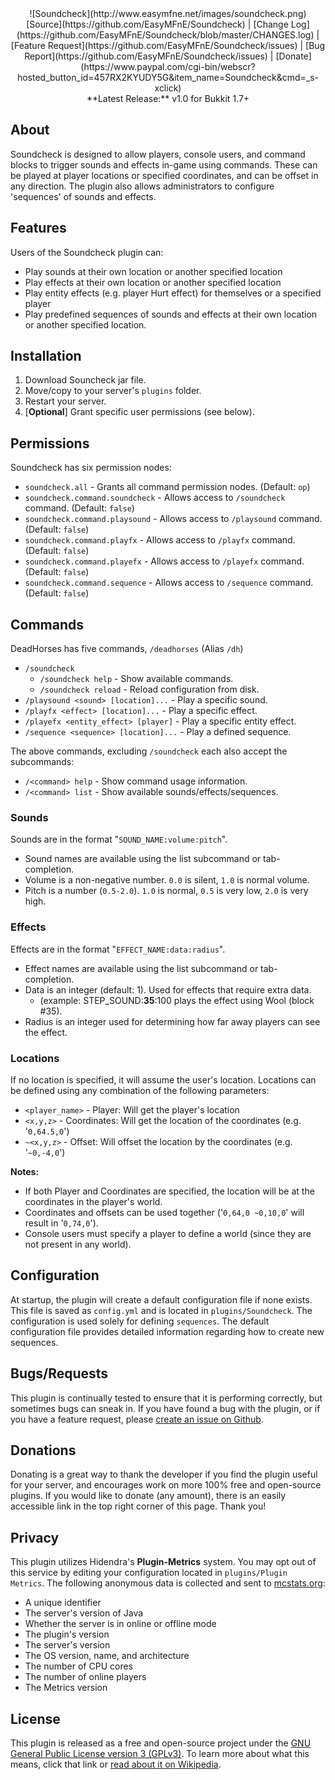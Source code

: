 <center>![Soundcheck](http://www.easymfne.net/images/soundcheck.png)</center>

<center>[Source](https://github.com/EasyMFnE/Soundcheck) |
[Change Log](https://github.com/EasyMFnE/Soundcheck/blob/master/CHANGES.log) |
[Feature Request](https://github.com/EasyMFnE/Soundcheck/issues) |
[Bug Report](https://github.com/EasyMFnE/Soundcheck/issues) |
[Donate](https://www.paypal.com/cgi-bin/webscr?hosted_button_id=457RX2KYUDY5G&item_name=Soundcheck&cmd=_s-xclick)</center>

<center>**Latest Release:** v1.0 for Bukkit 1.7+</center>

## About ##

Soundcheck is designed to allow players, console users, and command blocks to trigger sounds and effects in-game using commands.  These can be played at player locations or specified coordinates, and can be offset in any direction.  The plugin also allows administrators to configure 'sequences' of sounds and effects.

## Features ##

Users of the Soundcheck plugin can:

* Play sounds at their own location or another specified location
* Play effects at their own location or another specified location
* Play entity effects (e.g. player Hurt effect) for themselves or a specified player
* Play predefined sequences of sounds and effects at their own location or another specified location.

## Installation ##

1. Download Souncheck jar file.
2. Move/copy to your server's `plugins` folder.
3. Restart your server.
4. [**Optional**] Grant specific user permissions (see below).

## Permissions ##

Soundcheck has six permission nodes:

* `soundcheck.all` - Grants all command permission nodes. (Default: `op`)
* `soundcheck.command.soundcheck` - Allows access to `/soundcheck` command. (Default: `false`)
* `soundcheck.command.playsound` - Allows access to `/playsound` command. (Default: `false`)
* `soundcheck.command.playfx` - Allows access to `/playfx` command. (Default: `false`)
* `soundcheck.command.playefx` - Allows access to `/playefx` command. (Default: `false`)
* `soundcheck.command.sequence` - Allows access to `/sequence` command. (Default: `false`)


## Commands ##

DeadHorses has five commands, `/deadhorses` (Alias `/dh`)

* `/soundcheck`
    * `/soundcheck help` - Show available commands.
    * `/soundcheck reload` - Reload configuration from disk.
* `/playsound <sound> [location]...` - Play a specific sound.
* `/playfx <effect> [location]...` - Play a specific effect.
* `/playefx <entity_effect> [player]` - Play a specific entity effect.
* `/sequence <sequence> [location]...` - Play a defined sequence.

The above commands, excluding `/soundcheck` each also accept the subcommands:

* `/<command> help` - Show command usage information.
* `/<command> list` - Show available sounds/effects/sequences.

### Sounds ###

Sounds are in the format "`SOUND_NAME:volume:pitch`".

* Sound names are available using the list subcommand or tab-completion.
* Volume is a non-negative number. `0.0` is silent, `1.0` is normal volume.
* Pitch is a number (`0.5-2.0`). `1.0` is normal, `0.5` is very low, `2.0` is very high.

### Effects ###

Effects are in the format "`EFFECT_NAME:data:radius`".

* Effect names are available using the list subcommand or tab-completion.
* Data is an integer (default: 1).  Used for effects that require extra data.
     * (example: STEP_SOUND:**35**:100 plays the effect using Wool (block #35).
* Radius is an integer used for determining how far away players can see the effect.

### Locations ###

If no location is specified, it will assume the user's location. Locations can be defined using any combination of the following parameters:

* `<player_name>` - Player: Will get the player's location
* `<x,y,z>` - Coordinates: Will get the location of the coordinates (e.g. '`0,64.5,0`')
* `~<x,y,z>` - Offset: Will offset the location by the coordinates (e.g. '`~0,-4,0`')

**Notes:**

* If both Player and Coordinates are specified, the location will be at the coordinates in the player's world.
* Coordinates and offsets can be used together ('`0,64,0 ~0,10,0`' will result in '`0,74,0`').
* Console users must specify a player to define a world (since they are not present in any world).

## Configuration ##

At startup, the plugin will create a default configuration file if none exists.  This file is saved as `config.yml` and is located in `plugins/Soundcheck`.  The configuration is used solely for defining `sequences`.  The default configuration file provides detailed information regarding how to create new sequences.

## Bugs/Requests ##

This plugin is continually tested to ensure that it is performing correctly, but sometimes bugs can sneak in.  If you have found a bug with the plugin, or if you have a feature request, please [create an issue on Github](https://github.com/EasyMFnE/Soundcheck/issues).

## Donations ##

Donating is a great way to thank the developer if you find the plugin useful for your server, and encourages work on more 100% free and open-source plugins.  If you would like to donate (any amount), there is an easily accessible link in the top right corner of this page.  Thank you!

## Privacy ##

This plugin utilizes Hidendra's **Plugin-Metrics** system.  You may opt out of this service by editing your configuration located in `plugins/Plugin Metrics`.  The following anonymous data is collected and sent to [mcstats.org](http://mcstats.org):

* A unique identifier
* The server's version of Java
* Whether the server is in online or offline mode
* The plugin's version
* The server's version
* The OS version, name, and architecture
* The number of CPU cores
* The number of online players
* The Metrics version

## License ##

This plugin is released as a free and open-source project under the [GNU General Public License version 3 (GPLv3)](http://www.gnu.org/copyleft/gpl.html).  To learn more about what this means, click that link or [read about it on Wikipedia](http://en.wikipedia.org/wiki/GNU_General_Public_License).
